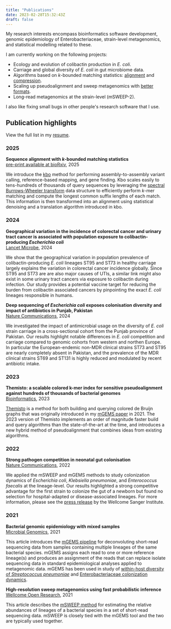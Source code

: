 ```yaml
---
title: "Publications"
date: 2023-02-28T15:32:43Z
draft: false
---
```


My research interests encompass bioinformatics software development,
genomic epidemiology of Enterobacteriaceae, strain-level metagenomics, and
statistical modelling related to these.

I am currently working on the following projects:
- Ecology and evolution of colibactin production in _E. coli_.
- Carriage and global diversity of _E. coli_ in gut microbiome data.
- Algorithms based on _k_-bounded matching statistics: [alignment](https://doi.org/10.1101/2025.05.19.654936) and [compression](https://github.com/tmaklin/ntcomp).
- Scaling up pseudoalignment and sweep metagenomics with [better formats](https://github.com/tmaklin/ahda).
- Long-read metagenomics at the strain-level (mSWEEP-2).

I also like fixing small bugs in other people's research software that I use.

## Publication highlights
View the full list in my [resume](/academic-cv/#publications).
### 2025
__Sequence alignment with _k_-bounded matching statistics__  
[pre-print available at bioRxiv](https://doi.org/10.1101/2025.05.19.654936), 2025

We introduce the [kbo](https://github.com/tmaklin/kbo) method for performing assembly-to-assembly variant calling, reference-based mapping, and gene finding. Kbo scales easily to tens-hundreds of thousands of query sequences by leveraging the [spectral Burrows-Wheeler transform](https://epubs.siam.org/doi/abs/10.1137/1.9781611977714.20) data structure to efficiently perform _k_-mer matching and compute the longest common suffix lengths of each match. This information is then transformed into an alignment using statistical denoising and a translation algorithm introduced in kbo.

### 2024
__Geographical variation in the incidence of colorectal cancer and urinary tract cancer is associated with population exposure to colibactin-producing _Escherichia coli___  
[Lancet Microbe](https://doi.org/10.1016/j.lanmic.2024.101015), 2024

We show that the geographical variation in population prevalence of colibactin-producing _E. coli_ lineages ST95 and ST73 in healthy carriage largely explains the variation in colorectal cancer incidence globally. Since ST95 and ST73 are are also major causes of UTIs, a similar link might also exist in some urinary tract cancers via exposure to colibactin during infection. Our study provides a potential vaccine target for reducing the burden from colibactin associated cancers by pinpointing the exact _E. coli_ lineages responsible in humans.

__Deep sequencing of _Escherichia coli_ exposes colonisation diversity and impact of antibiotics in Punjab, Pakistan__  
[Nature Communications](https://dx.doi.org/10.1038/s41467-024-49591-5), 2024

We investigated the impact of antimicrobial usage on the diversity of _E. coli_ strain carriage in a cross-sectional cohort from the Punjab province of Pakistan. Our results highlight notable differences in _E. coli_ competition and carriage compared to genomic cohorts from western and northen Europe. In particular the European-endemic non-MDR clinical strains ST73 and ST95 are nearly completely absent in Pakistan, and the prevalence of the MDR clinical strains ST69 and ST131 is highly reduced and modulated by recent antibiotic intake.

### 2023
__Themisto: a scalable colored k-mer index for sensitive pseudoalignment against hundreds of thousands of bacterial genomes__  
[Bioinformatics](https://academic.oup.com/bioinformatics/article/39/Supplement_1/i260/7210444), 2023

[Themisto](https://github.com/algbio/themisto) is a method for both building and querying colored de Bruijn graphs that was originally introduced in my [mGEMS paper](https://www.microbiologyresearch.org/content/journal/mgen/10.1099/mgen.0.000691) in 2021. The 2023 version of Themisto implements an order of magnitude faster build and query algorithms than the state-of-the-art at the time, and introduces a new hybrid method of pseudoalignment that combines ideas from existing algorithms.

### 2022
__Strong pathogen competition in neonatal gut colonisation__  
[Nature Communications](https://www.nature.com/articles/s41467-022-35178-5), 2022

We applied the mSWEEP and mGEMS methods to study colonization dynamics of _Escherichia coli_, _Klebsiella pneumoniae_, and _Enterococcus faecalis_ at the lineage-level. Our results highlighted a strong competitive advantage for the first strain to colonize the gut of a newborn but found no selection for hospital-adapted or disease-associated lineages. For more information, please see the [press release](https://www.sanger.ac.uk/news_item/healthy-newborns-in-the-uk-are-not-colonised-by-multi-drug-resistant-hospital-bacteria/) by the Wellcome Sanger Institute.

### 2021
__Bacterial genomic epidemiology with mixed samples__  
[Microbial Genomics](https://www.microbiologyresearch.org/content/journal/mgen/10.1099/mgen.0.000691), 2021

This article introduces the [mGEMS
pipeline](https://github.com/PROBIC/mGEMS) for deconvoluting
short-read sequencing data from samples containing multiple lineages
of the same bacterial species. mGEMS assigns each read to one or more
reference lineage(s) and produces an assignment of the reads that can
replace isolate sequencing data in standard epidemiological analyses
applied to metagenomic data. mGEMS has been used in study of [within-host diversity of _Streptococcus pneumoniae_](
https://www.nature.com/articles/s41564-022-01238-1) and [Enterobacteriaceae colonization dynamics](https://www.nature.com/articles/s41467-022-35178-5).

__High-resolution sweep metagenomics using fast probabilistic inference__  
[Wellcome Open Research](https://wellcomeopenresearch.org/articles/5-14/v2), 2021

This article describes the [mSWEEP
method](https://github.com/PROBIC/mSWEEP) for estimating the relative
abundances of lineages of a bacterial species in a set of short-read
sequencing data. mSWEEP is closely tied with the mGEMS tool and the
two are typically used together.
